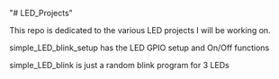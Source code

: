 "# LED_Projects" 

This repo is dedicated to the various LED projects I will be working on. 

simple_LED_blink_setup has the LED GPIO setup and On/Off functions

simple_LED_blink is just a random blink program for 3 LEDs